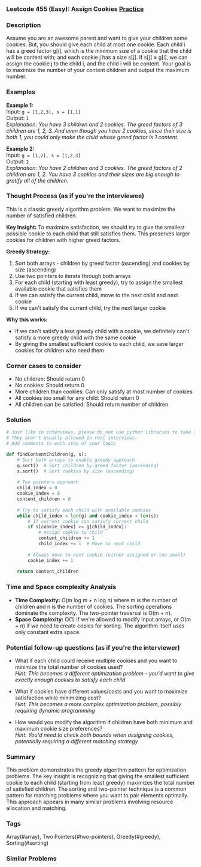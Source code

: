 ### Leetcode 455 (Easy): Assign Cookies [Practice](https://leetcode.com/problems/assign-cookies)

### Description  
Assume you are an awesome parent and want to give your children some cookies. But, you should give each child at most one cookie. Each child i has a greed factor g[i], which is the minimum size of a cookie that the child will be content with; and each cookie j has a size s[j]. If s[j] ≥ g[i], we can assign the cookie j to the child i, and the child i will be content. Your goal is to maximize the number of your content children and output the maximum number.

### Examples  

**Example 1:**  
Input: `g = [1,2,3], s = [1,1]`  
Output: `1`  
*Explanation: You have 3 children and 2 cookies. The greed factors of 3 children are 1, 2, 3. And even though you have 2 cookies, since their size is both 1, you could only make the child whose greed factor is 1 content.*

**Example 2:**  
Input: `g = [1,2], s = [1,2,3]`  
Output: `2`  
*Explanation: You have 2 children and 3 cookies. The greed factors of 2 children are 1, 2. You have 3 cookies and their sizes are big enough to gratify all of the children.*


### Thought Process (as if you're the interviewee)  
This is a classic greedy algorithm problem. We want to maximize the number of satisfied children.

**Key Insight:**
To maximize satisfaction, we should try to give the smallest possible cookie to each child that still satisfies them. This preserves larger cookies for children with higher greed factors.

**Greedy Strategy:**
1. Sort both arrays - children by greed factor (ascending) and cookies by size (ascending)
2. Use two pointers to iterate through both arrays
3. For each child (starting with least greedy), try to assign the smallest available cookie that satisfies them
4. If we can satisfy the current child, move to the next child and next cookie
5. If we can't satisfy the current child, try the next larger cookie

**Why this works:**
- If we can't satisfy a less greedy child with a cookie, we definitely can't satisfy a more greedy child with the same cookie
- By giving the smallest sufficient cookie to each child, we save larger cookies for children who need them


### Corner cases to consider  
- No children: Should return 0  
- No cookies: Should return 0  
- More children than cookies: Can only satisfy at most number of cookies  
- All cookies too small for any child: Should return 0  
- All children can be satisfied: Should return number of children  


### Solution

```python
# Just like in interviews, please do not use python libraries to take shortcuts.
# They aren't usually allowed in real interviews.
# Add comments to each step of your logic

def findContentChildren(g, s):
    # Sort both arrays to enable greedy approach
    g.sort()  # Sort children by greed factor (ascending)
    s.sort()  # Sort cookies by size (ascending)
    
    # Two pointers approach
    child_index = 0
    cookie_index = 0
    content_children = 0
    
    # Try to satisfy each child with available cookies
    while child_index < len(g) and cookie_index < len(s):
        # If current cookie can satisfy current child
        if s[cookie_index] >= g[child_index]:
            # Assign cookie to child
            content_children += 1
            child_index += 1  # Move to next child
        
        # Always move to next cookie (either assigned or too small)
        cookie_index += 1
    
    return content_children

```

### Time and Space complexity Analysis  

- **Time Complexity:** O(m log m + n log n) where m is the number of children and n is the number of cookies. The sorting operations dominate the complexity. The two-pointer traversal is O(m + n).
- **Space Complexity:** O(1) if we're allowed to modify input arrays, or O(m + n) if we need to create copies for sorting. The algorithm itself uses only constant extra space.


### Potential follow-up questions (as if you're the interviewer)  

- What if each child could receive multiple cookies and you want to minimize the total number of cookies used?  
  *Hint: This becomes a different optimization problem - you'd want to give exactly enough cookies to satisfy each child*

- What if cookies have different values/costs and you want to maximize satisfaction while minimizing cost?  
  *Hint: This becomes a more complex optimization problem, possibly requiring dynamic programming*

- How would you modify the algorithm if children have both minimum and maximum cookie size preferences?  
  *Hint: You'd need to check both bounds when assigning cookies, potentially requiring a different matching strategy*

### Summary
This problem demonstrates the greedy algorithm pattern for optimization problems. The key insight is recognizing that giving the smallest sufficient cookie to each child (starting from least greedy) maximizes the total number of satisfied children. The sorting and two-pointer technique is a common pattern for matching problems where you want to pair elements optimally. This approach appears in many similar problems involving resource allocation and matching.

### Tags
Array(#array), Two Pointers(#two-pointers), Greedy(#greedy), Sorting(#sorting)

### Similar Problems
